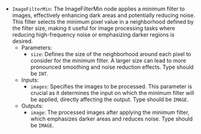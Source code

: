 - `ImageFilterMin`: The ImageFilterMin node applies a minimum filter to images, effectively enhancing dark areas and potentially reducing noise. This filter selects the minimum pixel value in a neighborhood defined by the filter size, making it useful for image processing tasks where reducing high-frequency noise or emphasizing darker regions is desired.
    - Parameters:
        - `size`: Defines the size of the neighborhood around each pixel to consider for the minimum filter. A larger size can lead to more pronounced smoothing and noise reduction effects. Type should be `INT`.
    - Inputs:
        - `images`: Specifies the images to be processed. This parameter is crucial as it determines the input on which the minimum filter will be applied, directly affecting the output. Type should be `IMAGE`.
    - Outputs:
        - `image`: The processed images after applying the minimum filter, which emphasizes darker areas and reduces noise. Type should be `IMAGE`.
